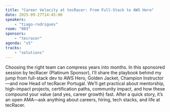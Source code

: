 ```yaml
---
title: "Career Velocity at tecRacer: From Full-Stack to AWS Hero"
date: 2025-09-27T14:45:00
speakers:
    - "tiago-rodrigues"
room: "003"
sponsors: 
    - "tecracer"
agenda: "s5"
tracks:
    - "solutions"
---
```


Choosing the right team can compress years into months. In this sponsored session by tecRacer (Platinum Sponsor), I’ll share the playbook behind my jump from full-stack dev to AWS Hero, Golden Jacket, Champion Instructor—and now Head of tecRacer Portugal. We’ll get practical about mentorship, high-impact projects, certification paths, community impact, and how these compound your value (and yes, career growth) fast. After a quick story, it’s an open AMA—ask anything about careers, hiring, tech stacks, and life at tecRacer.